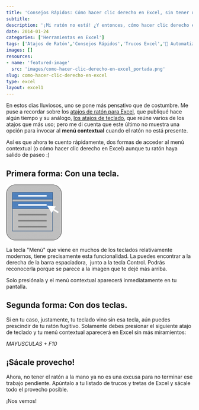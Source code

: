 ```yaml
---
title: 'Consejos Rápidos: Cómo hacer clic derecho en Excel, sin tener un ratón a la mano.'
subtitle: 
description: '¡Mi ratón no está! ¿Y entonces, cómo hacer clic derecho en Excel?'
date: 2014-01-24
categories: ['Herramientas en Excel']
tags: ['Atajos de Ratón','Consejos Rápidos','Trucos Excel','🤖 Automatización con Excel']
images: []
resources: 
- name: 'featured-image'
  src: 'images/como-hacer-clic-derecho-en-excel_portada.png'
slug: como-hacer-clic-derecho-en-excel
type: excel
layout: excel1
---
```


En estos días lluviosos, uno se pone más pensativo que de costumbre. Me puse a recordar sobre los [atajos de ratón para Excel](http://raymundoycaza.com/7-atajos-de-raton-que-deberias-conocer/ "7 Atajos de ratón para Excel"), que publiqué hace algún tiempo y su análogo, [los atajos de teclado](http://raymundoycaza.com/11-atajos-de-teclado-para-excel/ "11 Atajos de teclado para Excel"), que reúne varios de los atajos que más uso; pero me di cuenta que este último no muestra una opción para invocar al **menú contextual** cuando el ratón no está presente.

Así es que ahora te cuento rápidamente, dos formas de acceder al menú contextual (o cómo hacer clic derecho en Excel) aunque tu ratón haya salido de paseo :)

## Primera forma: Con una tecla.

[![Cómo hacer clic derecho en Excel](images/como-hacer-clic-derecho-en-excel-150x150.png)](http://raymundoycaza.com/wp-content/uploads//como-hacer-clic-derecho-en-excel.png)

La tecla "Menú" que viene en muchos de los teclados relativamente modernos, tiene precisamente esta funcionalidad. La puedes encontrar a la derecha de la barra espaciadora,  junto a la tecla Control. Podrás reconocerla porque se parece a la imagen que te dejé más arriba.

Solo presiónala y el menú contextual aparecerá inmediatamente en tu pantalla.

## Segunda forma: Con dos teclas.

Si en tu caso, justamente, tu teclado vino sin esa tecla, aún puedes prescindir de tu ratón fugitivo. Solamente debes presionar el siguiente atajo de teclado y tu menú contextual aparecerá en Excel sin más miramientos:

_MAYUSCULAS + F10_

## ¡Sácale provecho!

Ahora, no tener el ratón a la mano ya no es una excusa para no terminar ese trabajo pendiente. Apúntalo a tu listado de trucos y tretas de Excel y sácale todo el provecho posible.

¡Nos vemos!
